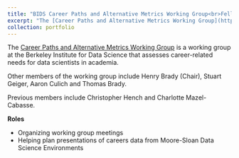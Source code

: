 ```yaml
---
title: "BIDS Career Paths and Alternative Metrics Working Group<br>Fellow Lead (October 2017 - Present)"
excerpt: "The [Career Paths and Alternative Metrics Working Group](https://bids.berkeley.edu/working-groups/career-paths-and-alternative-metrics) is a working group at the Berkeley Institute for Data Science that assesses career-related needs for data scientists in academia."
collection: portfolio
---
```

The [Career Paths and Alternative Metrics Working Group](https://bids.berkeley.edu/working-groups/career-paths-and-alternative-metrics) is a working group at the Berkeley Institute for Data Science that assesses career-related needs for data scientists in academia.

Other members of the working group include Henry Brady (Chair), Stuart Geiger, Aaron Culich and Thomas Brady.

Previous members include Christopher Hench and Charlotte Mazel-Cabasse.

__Roles__

* Organizing working group meetings
* Helping plan presentations of careers data from Moore-Sloan Data Science Environments
